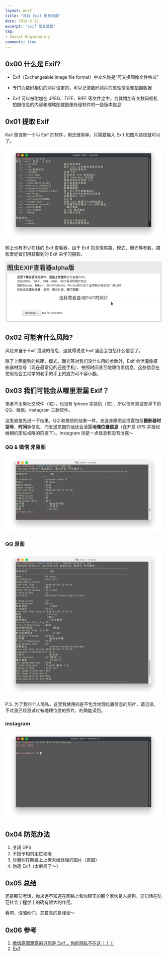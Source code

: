 ```yaml
---
layout: post
title: "浅谈 Exif 信息泄露"
date: 2018-5-12
excerpt: "Exif 信息泄露"
tag:
- Social Engineering
comments: true
---
```


## 0x00 什么是 Exif?

* Exif（Exchangeable image file format）中文名称是“可交换图像文件格式”

* 专门为数码相机的照片设定的，可以记录数码照片的属性信息和拍摄数据

* Exif 可以被附加在 JPEG、TIFF、RIFF 等文件之中，为其增加有关数码相机拍摄信息的内容和缩略图或图像处理软件的一些版本信息



## 0x01 提取 Exif

Kali 里自带一个叫 Exif 的软件，用法很简单，只需要输入 Exif 加图片路径就可以了。

![Exif](https://github.com/Aquilao/Blog/raw/master/assets/img/Exif-img/exif.png)

网上也有不少在线的 Exif 查看器，由于 Exif 包含像焦距、模式、曝光等参数，摄影爱好者们用获取到的 Exif 来学习摄影。

![在线 Exif 查看器](https://github.com/Aquilao/Blog/raw/master/assets/img/Exif-img/exif_online.png)



## 0x02 可能有什么风险?

风险来自于 Exif 泄漏的信息，这就得说说 Exif 里面会包括什么信息了。

除了上面提到的焦距、模式、曝光等对我们没什么用的参数外，Exif 会泄漏像摄影器材型号（现在最常见的还是手机）、拍照时间甚至地理位置信息。这些信息在使用社会工程学的老手的手上的威力可不容小覷。



## 0x03 我们可能会从哪里泄漏 Exif？

笔者不太用社交软件（宅），也没有 Iphone 实验机（穷），所以仅有测试安卓下的QQ、微信、instagram 三款软件。

这里直接先说一下结果，QQ 和微信的结果一样，发送非原图会泄露包括**摄影器材型号**、**时间**等信息，而发送原图的话还会泄露**地理位置信息**（在开启 GPS 并授权给相机定位权限的前提下）。instagram 则是一点信息都没有泄露～


### QQ & 微信 非原图

![QQ & 微信 非原图](https://github.com/Aquilao/Blog/raw/master/assets/img/Exif-img/exif_qq_img.png)

### QQ 原图

![QQ & 微信 原图](https://github.com/Aquilao/Blog/raw/master/assets/img/Exif-img/exif_picture.png)

P.S. 为了我的个人隐私，这里我使用的是不包含地理位置信息的照片，请见谅。不过我已经测试过有地理位置的照片，的确能读到。

### instagram

![instagram](https://github.com/Aquilao/Blog/raw/master/assets/img/Exif-img/exif_ins.png)



## 0x04 防范办法

1. 关闭 GPS
2. 不授予相机定位权限
3. 尽量别在网络上上传未经处理的图片（原图）
4. 伪造 Exif（太麻烦了～）


## 0x05 总结

还是那句老话，你永远不知道在网络上和你聊天的那个家伙是人是狗。这句话在防范社会工程学上的确有很大的作用。

看吧，没骗你们，这篇真的是浅谈～



## 0x06 参考

1. [微信原图泄露的只能是 Exif ，你的隐私不在这！！！](https://segmentfault.com/a/1190000010965488#articleHeader0)
2. [Exif](https://en.wikipedia.org/wiki/Exif)
